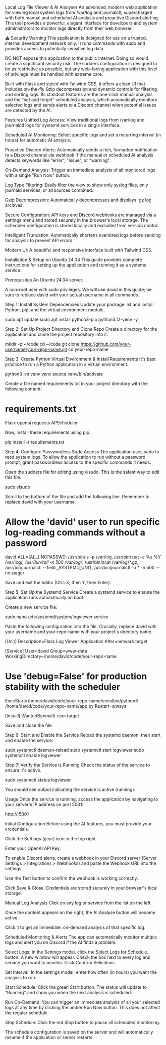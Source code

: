 Local Log File Viewer & AI Analyser
An advanced, modern web application for viewing local system logs from /var/log and journalctl, supercharged with both manual and scheduled AI analysis and proactive Discord alerting. This tool provides a powerful, elegant interface for developers and system administrators to monitor logs directly from their web browser.

⚠️ Security Warning
This application is designed for use on a trusted, internal development network only. It runs commands with sudo and provides access to potentially sensitive log data.

DO NOT expose this application to the public internet. Doing so would create a significant security risk. The sudoers configuration is designed to be as restrictive as possible, but any web-facing application with this level of privilege must be handled with extreme care.

Built with Flask and styled with Tailwind CSS, it offers a clean UI that includes on-the-fly Gzip decompression and dynamic controls for filtering and sorting logs. Its standout features are the one-click manual analysis and the "set and forget" scheduled analysis, which automatically monitors selected logs and sends alerts to a Discord channel when potential issues are detected by the AI.

Features
Unified Log Access: View traditional logs from /var/log and journalctl logs for systemd services in a single interface.

Scheduled AI Monitoring: Select specific logs and set a recurring interval (in hours) for automatic AI analysis.

Proactive Discord Alerts: Automatically sends a rich, formatted notification to a Discord channel via webhook if the manual or scheduled AI analysis detects keywords like "error", "issue", or "warning".

On-Demand Analysis: Trigger an immediate analysis of all monitored logs with a single "Run Now" button.

Log Type Filtering: Easily filter the view to show only syslog files, only journald services, or all sources combined.

Gzip Decompression: Automatically decompresses and displays .gz log archives.

Secure Configuration: API keys and Discord webhooks are managed via a settings menu and stored securely in the browser's local storage. The scheduler configuration is stored locally and excluded from version control.

Intelligent Truncation: Automatically shortens oversized logs before sending for analysis to prevent API errors.

Modern UI: A beautiful and responsive interface built with Tailwind CSS.

Installation & Setup on Ubuntu 24.04
This guide provides complete instructions for setting up the application and running it as a systemd service.

Prerequisites
An Ubuntu 24.04 server.

A non-root user with sudo privileges. We will use david in this guide; be sure to replace david with your actual username in all commands.

Step 1: Install System Dependencies
Update your package list and install Python, pip, and the virtual environment module.

sudo apt update
sudo apt install python3-pip python3.12-venv -y

Step 2: Set Up Project Directory and Clone Repo
Create a directory for the application and clone the project repository into it.

mkdir -p ~/code
cd ~/code
git clone https://github.com/your-username/your-repo-name.git
cd your-repo-name

Step 3: Create Python Virtual Environment & Install Requirements
It's best practice to run a Python application in a virtual environment.

python3 -m venv venv
source venv/bin/activate

Create a file named requirements.txt in your project directory with the following content:

# requirements.txt
Flask
openai
requests
APScheduler

Now, install these requirements using pip.

pip install -r requirements.txt

Step 4: Configure Passwordless Sudo Access
The application uses sudo to read system logs. To allow the application to run without a password prompt, grant passwordless access to the specific commands it needs.

Open the sudoers file for editing using visudo. This is the safest way to edit this file.

sudo visudo

Scroll to the bottom of the file and add the following line. Remember to replace david with your username.

# Allow the 'david' user to run specific log-reading commands without a password
david ALL=(ALL) NOPASSWD: /usr/bin/ls -p /var/log, /usr/bin/stat -c %s %Y /var/log/*, /usr/bin/tail -n 500 /var/log/*, /usr/bin/zcat /var/log/*.gz, /usr/bin/journalctl --field _SYSTEMD_UNIT, /usr/bin/journalctl -u * -n 500 --no-pager

Save and exit the editor (Ctrl+X, then Y, then Enter).

Step 5: Set Up the Systemd Service
Create a systemd service to ensure the application runs automatically on boot.

Create a new service file:

sudo nano /etc/systemd/system/logviewer.service

Paste the following configuration into the file. Crucially, replace david with your username and your-repo-name with your project's directory name.

[Unit]
Description=Flask Log Viewer Application
After=network.target

[Service]
User=david
Group=www-data
WorkingDirectory=/home/david/code/your-repo-name
# Use 'debug=False' for production stability with the scheduler
ExecStart=/home/david/code/your-repo-name/venv/bin/python3 /home/david/code/your-repo-name/app.py
Restart=always

[Install]
WantedBy=multi-user.target

Save and close the file.

Step 6: Start and Enable the Service
Reload the systemd daemon, then start and enable the service.

sudo systemctl daemon-reload
sudo systemctl start logviewer
sudo systemctl enable logviewer

Step 7: Verify the Service is Running
Check the status of the service to ensure it's active.

sudo systemctl status logviewer

You should see output indicating the service is active (running).

Usage
Once the service is running, access the application by navigating to your server's IP address on port 5001:

http://<your-server-ip>:5001

Initial Configuration
Before using the AI features, you must provide your credentials.

Click the Settings (gear) icon in the top right.

Enter your OpenAI API Key.

To enable Discord alerts, create a webhook in your Discord server (Server Settings > Integrations > Webhooks) and paste the Webhook URL into the settings.

Use the Test button to confirm the webhook is working correctly.

Click Save & Close. Credentials are stored securely in your browser's local storage.

Manual Log Analysis
Click on any log or service from the list on the left.

Once the content appears on the right, the AI Analyse button will become active.

Click it to get an immediate, on-demand analysis of that specific log.

Scheduled Monitoring & Alerts
The app can automatically monitor multiple logs and alert you on Discord if the AI finds a problem.

Select Logs: In the Settings modal, click the Select Logs for Schedule... button. A new window will appear. Check the box next to every log and service you want to monitor. Click Confirm Selections.

Set Interval: In the settings modal, enter how often (in hours) you want the analysis to run.

Start Schedule: Click the green Start button. The status will update to "Running" and show you when the next analysis is scheduled.

Run On-Demand: You can trigger an immediate analysis of all your selected logs at any time by clicking the amber Run Now button. This does not affect the regular schedule.

Stop Schedule: Click the red Stop button to pause all scheduled monitoring.

The schedule configuration is saved on the server and will automatically resume if the application or server restarts.

